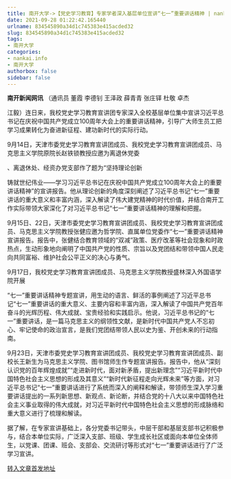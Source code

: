 ```yaml
---
title: 南开大学->【党史学习教育】专家学者深入基层单位宣讲“七一”重要讲话精神 | nankai.info
date: 2021-09-28 01:22:42.165440
urlname: 834545890a34d1c745383e415acded32
slug: 834545890a34d1c745383e415acded32
tags: 
- 南开大学
categories:
- nankai.info
- 南开大学
authorbox: false
sidebar: false
---
```

**南开新闻网讯** （通讯员 董霞 李德钊 王泽政 薛青青 张庄铎 杜敬 卓杰

江毅）连日来，我校党史学习教育宣讲团专家深入全校基层单位集中宣讲习近平总书记在庆祝中国共产党成立100周年大会上的重要讲话精神，引导广大师生员工把学习成果转化为奋进新征程、建功新时代的实际行动。

9月14日，天津市委党史学习教育宣讲团成员、我校党史学习教育宣讲团成员、马克思主义学院原院长赵铁锁教授应邀为离退休党委
<!--more-->
、离退休处、经资办党支部作了题为“坚持理论创新

铸就世纪伟业——学习习近平总书记在庆祝中国共产党成立100周年大会上的重要讲话精神”的宣讲报告。他从理论创新的角度深刻阐述了习近平总书记“七一”重要讲话的重大意义和丰富内涵，深入解读了伟大建党精神的时代价值，并结合南开工作实际带领大家深化了对习近平总书记“七一”重要讲话精神的理解和把握。

9月15日、22日，天津市委党史学习教育宣讲团成员、我校党史学习教育宣讲团成员、马克思主义学院教授张健应邀为哲学院、直属单位党委作“七一”重要讲话精神宣讲报告。报告中，张健结合教育领域的“双减”政策、医疗改革等社会现象和时政热点，生动形象地向阐明了中国共产党的性质、宗旨以及党团结和带领中国人民走向共同富裕、维护社会公平正义的决心与勇气。

9月17日，我校党史学习教育宣讲团成员、马克思主义学院教授盛林深入外国语学院开展

“七一”重要讲话精神专题宣讲，用生动的语言、鲜活的事例阐述了习近平总书记“七一”重要讲话的重大意义、主要内容和丰富内涵，深入解读了中国共产党百年奋斗的光辉历程、伟大成就、宝贵经验和实践启示。他说，习近平总书记的“七一”重要讲话，是一篇马克思主义的纲领性文献，是新时代中国共产党人不忘初心、牢记使命的政治宣言，是我们党团结带领人民以史为鉴、开创未来的行动指南。

9月23日，天津市委党史学习教育宣讲团成员、我校党史学习教育宣讲团成员、副校长王新生为马克思主义学院、图书馆师生作专题宣讲报告。报告中，他从“深刻认识党的百年辉煌成就”“走进新时代，面对新矛盾，提出新理念”“习近平新时代中国特色社会主义思想的形成及其意义”“新时代新征程走向光辉未来”等方面，对习近平总书记“七一”重要讲话进行了系统而深入的阐释和解读，带领师生深入学习重要讲话提出的一系列新思想、新观点、新论断，并结合党的十八大以来中国特色社会主义事业取得的伟大成就，对习近平新时代中国特色社会主义思想的形成脉络和重大意义进行了梳理和解读。

据了解，在专家宣讲基础上，各分党委书记带头，中层干部和基层支部书记积极参与，结合本单位实际，广泛深入支部、班级、学生成长社区或面向本单位全体师生，以党课、团课、班会、支部会、交流研讨等形式对“七一”重要讲话进行了广泛学习宣讲。



[转入文章首发地址](http://news.nankai.edu.cn/ywsd/system/2021/09/26/030048095.shtml)